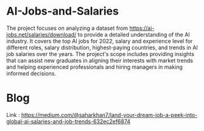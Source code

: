 # AI-Jobs-and-Salaries

The project focuses on analyzing a dataset from https://ai-jobs.net/salaries/download/ to provide a detailed understanding of the AI industry. It covers the top AI jobs for 2022, salary and experience level for different roles, salary distribution, highest-paying countries, and trends in AI job salaries over the years. The project's scope includes providing insights that can assist new graduates in aligning their interests with market trends and helping experienced professionals and hiring managers in making informed decisions.

# Blog 
Link : https://medium.com/@saharkhan7/land-your-dream-job-a-peek-into-global-ai-salaries-and-job-trends-632ec2ef6874
